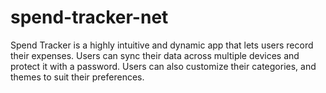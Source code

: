 # spend-tracker-net
Spend Tracker is a highly intuitive and dynamic app that lets users record their expenses. Users can sync their data across multiple devices and protect it with a password. Users can also customize their categories, and themes to suit their preferences.
